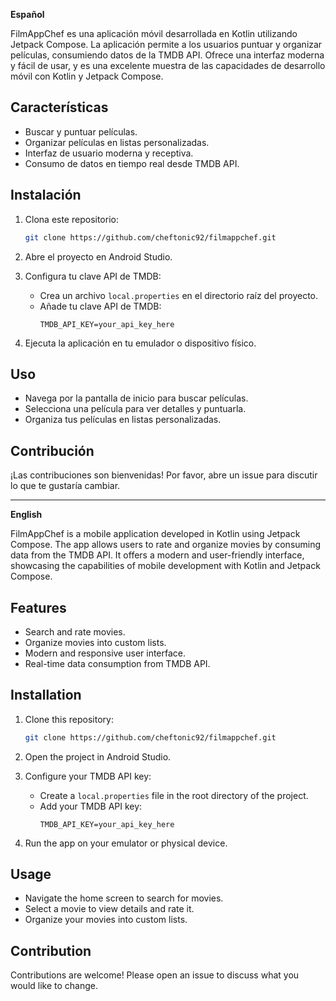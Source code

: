 **Español**

FilmAppChef es una aplicación móvil desarrollada en Kotlin utilizando Jetpack Compose. La aplicación permite a los usuarios puntuar y organizar películas, consumiendo datos de la TMDB API. Ofrece una interfaz moderna y fácil de usar, y es una excelente muestra de las capacidades de desarrollo móvil con Kotlin y Jetpack Compose.

## Características

- Buscar y puntuar películas.
- Organizar películas en listas personalizadas.
- Interfaz de usuario moderna y receptiva.
- Consumo de datos en tiempo real desde TMDB API.

## Instalación

1. Clona este repositorio:
    ```bash
    git clone https://github.com/cheftonic92/filmappchef.git
    ```

2. Abre el proyecto en Android Studio.

3. Configura tu clave API de TMDB:
    - Crea un archivo `local.properties` en el directorio raíz del proyecto.
    - Añade tu clave API de TMDB:
        ```
        TMDB_API_KEY=your_api_key_here
        ```

4. Ejecuta la aplicación en tu emulador o dispositivo físico.

## Uso

- Navega por la pantalla de inicio para buscar películas.
- Selecciona una película para ver detalles y puntuarla.
- Organiza tus películas en listas personalizadas.

## Contribución

¡Las contribuciones son bienvenidas! Por favor, abre un issue para discutir lo que te gustaría cambiar.

---

**English**

FilmAppChef is a mobile application developed in Kotlin using Jetpack Compose. The app allows users to rate and organize movies by consuming data from the TMDB API. It offers a modern and user-friendly interface, showcasing the capabilities of mobile development with Kotlin and Jetpack Compose.

## Features

- Search and rate movies.
- Organize movies into custom lists.
- Modern and responsive user interface.
- Real-time data consumption from TMDB API.

## Installation

1. Clone this repository:
    ```bash
    git clone https://github.com/cheftonic92/filmappchef.git
    ```

2. Open the project in Android Studio.

3. Configure your TMDB API key:
    - Create a `local.properties` file in the root directory of the project.
    - Add your TMDB API key:
        ```
        TMDB_API_KEY=your_api_key_here
        ```

4. Run the app on your emulator or physical device.

## Usage

- Navigate the home screen to search for movies.
- Select a movie to view details and rate it.
- Organize your movies into custom lists.

## Contribution

Contributions are welcome! Please open an issue to discuss what you would like to change.
